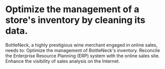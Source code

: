 # Optimize the management of a store's inventory by cleaning its data.
BottleNeck, a highly prestigious wine merchant engaged in online sales, needs to:
Optimize the management of BottleNeck's inventory.
Reconcile the Enterprise Resource Planning (ERP) system with the online sales site.
Enhance the visibility of sales analysis on the Internet.

